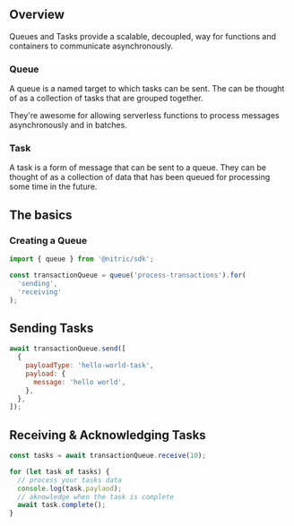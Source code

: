 ## Overview

Queues and Tasks provide a scalable, decoupled, way for functions and containers to communicate asynchronously.

### Queue

A queue is a named target to which tasks can be sent. The can be thought of as a collection of tasks that are grouped together.

They're awesome for allowing serverless functions to process messages asynchronously and in batches.

### Task

A task is a form of message that can be sent to a queue. They can be thought of as a collection of data that has been queued for processing some time in the future.

## The basics

### Creating a Queue

```javascript
import { queue } from '@nitric/sdk';

const transactionQueue = queue('process-transactions').for(
  'sending',
  'receiving'
);
```

## Sending Tasks

```javascript
await transactionQueue.send([
  {
    payloadType: 'hello-world-task',
    payload: {
      message: 'hello world',
    },
  },
]);
```

## Receiving & Acknowledging Tasks

```javascript
const tasks = await transactionQueue.receive(10);

for (let task of tasks) {
  // process your tasks data
  console.log(task.paylaod);
  // aknowledge when the task is complete
  await task.complete();
}
```

<!--
## What's next?

TODO: ================= update link below with reference page =================

- Learn more about topics and events in our reference docs.
-->
